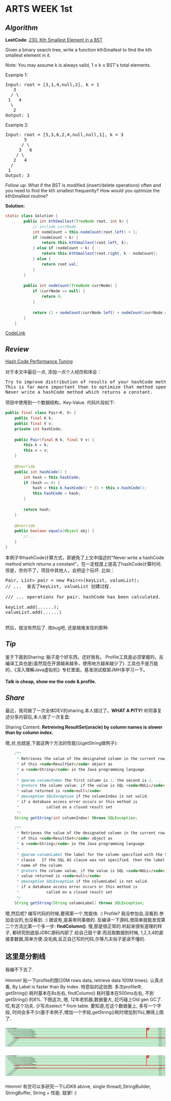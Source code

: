 # ARTS WEEK 1st

## *Algorithm*

**LeetCode**: [230. Kth Smallest Element in a BST
](https://leetcode.com/problems/kth-smallest-element-in-a-bst/)

Given a binary search tree, write a function kthSmallest to find the kth smallest element in it.

Note: 
You may assume k is always valid, 1 ≤ k ≤ BST's total elements.

Example 1:
<pre>
Input: root = [3,1,4,null,2], k = 1
   3
  / \
 1   4
  \
   2
Output: 1
</pre>
Example 2:
<pre>
Input: root = [5,3,6,2,4,null,null,1], k = 3
       5
      / \
     3   6
    / \
   2   4
  /
 1
Output: 3
</pre>
Follow up:
What if the BST is modified (insert/delete operations) often and you need to find the kth smallest frequently? How would you optimize the kthSmallest routine?

 **Solution:**

```java
static class Solution {
        public int kthSmallest(TreeNode root, int k) {
            // include currNode.
            int nodeCount = this.nodeCount(root.left) + 1;
            if (nodeCount > k) {
                return this.kthSmallest(root.left, k);
            } else if (nodeCount < k) {
                return this.kthSmallest(root.right, k - nodeCount);
            } else {
                return root.val;
            }
        }
        
        public int nodeCount(TreeNode currNode) {
            if (currNode == null) {
                return 0;
            }
            
            return (1 + nodeCount(currNode.left) + nodeCount(currNode.right));
        }
    }
```

[CodeLink](https://github.com/elvisfool/ARTS/blob/master/src/main/java/bst/KthSmallestElement.java)


## *Review*


[Hash Code Performance Tuning](http://java-performance.info/hashcode-method-performance-tuning/)

对于本文中最后一点, 添加一点个人经历和体会：
<pre>
Try to improve distribution of results of your hashCode method. 
This is far more important than to optimize that method speed. 
Never write a hashCode method which returns a constant.
</pre>

项目中使用到一个数据结构，Key-Value. 代码片段如下: 
```java
public final class Pair<K, V> {
    public final K k;
    public final V v;
    private int hashCode;

    public Pair(final K k, final V v) {
        this.k = k;
        this.v = v;
    }

    @Override
    public int hashCode() {
        int hash = this.hashCode;
        if (hash == 0) {
            hash = this.k.hashCode() * 31 + this.v.hashCode();
            this.hashCode = hash;
        }

        return hash;
    }

    @Override
    public boolean equals(Object obj) {
        //...
    }
}

```
本例子中hashCode计算方式，即避免了上文中描述的"Never write a hashCode method which returns a constant"，在一定程度上提高了hashCode计算时间.
但是，奈何不了，项目中其他人，会把这个玩坏. 比如：
<pre>
Pair<List<Integer>, List<Integer>> pair = new Pair<>(keyList, valueList);
// ...  省去了keyList, valueList 创建过程.

/// ... operations for pair. hashCode has been calculated.

keyList.add(......);
valueList.add(......)

</pre>
然后，就没有然后了. 改bug吧, 还是贼难发现的那种.

## *Tip*

鉴于下面到Sharing: 脑子是个好东西，还好我有。
Profile工具是必须掌握的，反编译工具也是(虽然现在开源越来越多，使用地方越来越少了).
工具也不是万能的，《深入理解Java虚拟机》专栏里面，基准测试框架JMH多学习一下。

#### **Talk is cheap, show me the code & profile.**

## *Share*

最近，我司做了一次全体DEV的sharing,本人错过了。**WHAT A PITY!** 听同事复述分享内容后,本人做了一次复盘:

Sharing Content: **Retreiving ResultSet(oracle) by column names is slower than by column index.**

嗯,对,也就是,下面这两个方法的性能(以getString做例子):
```java
    /**
     * Retrieves the value of the designated column in the current row
     * of this <code>ResultSet</code> object as
     * a <code>String</code> in the Java programming language.
     *
     * @param columnIndex the first column is 1, the second is 2, ...
     * @return the column value; if the value is SQL <code>NULL</code>, the
     * value returned is <code>null</code>
     * @exception SQLException if the columnIndex is not valid;
     * if a database access error occurs or this method is
     *            called on a closed result set
     */
    String getString(int columnIndex) throws SQLException;
``` 
```java
    /**
     * Retrieves the value of the designated column in the current row
     * of this <code>ResultSet</code> object as
     * a <code>String</code> in the Java programming language.
     *
     * @param columnLabel the label for the column specified with the SQL AS
     * clause.  If the SQL AS clause was not specified, then the label is the
     * name of the column
     * @return the column value; if the value is SQL <code>NULL</code>, the
     * value returned is <code>null</code>
     * @exception SQLException if the columnLabel is not valid;
     * if a database access error occurs or this method is
     *            called on a closed result set
     */
    String getString(String columnLabel) throws SQLException;
```
嗯,然后呢? 编写代码的时候,要用第一个,性能快. :)
Profile? 我没参加会,没看到.参加会议的,也没看到. :) 据说有,是美帝同事做的.
反编译一下源码,很简单就能发现第二个方法比第一个多一步: **findColumn()**. 慢,那是很正常的.听起来很有道理的样子, 都研究到底层JDBC源码内部了.给自己鼓个掌.而且取数据到时候, 1,2,3,4的直接拿数据,简单方便.没毛病,反正自己写的代码,尔等凡夫俗子是读不懂的.

这里是分割线
---

我编不下去了.

Hmmm! 贴一下profile的图(20M rows data, retrieve data 100M times). 认真点看, By Label is faster than By Index. 特意贴的这张图. 多次profile中, getString() 耗时基本在8s左右, findColumn() 耗时基本在500ms左右, 不到getString() 的8%. 下图这次, 嗯, 12年老机器,数据量大, 赶巧碰上Old gen GC了. 哎,有这个功夫. 少写点select * from table. 要知道,在这个数据量上, 多写一个字段, 时间会多不少(基于本例子,增加一个字段,getString()耗时增加到11s),懒得上图了.
![Result-data-retrieving-profile](resources/Result-data-retrieving.png)

Hmmm! 有空可以多研究一下(JDK8 above, single thread),StringBuilder, StringBuffer, String + 性能. 鼓掌! :)